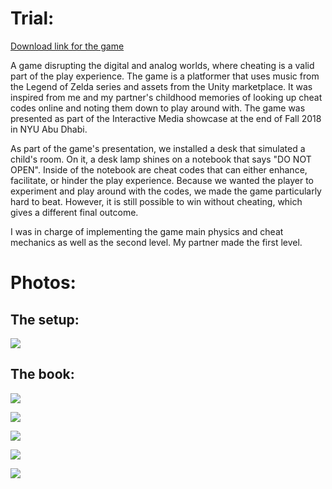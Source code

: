 # Trial:

[Download link for the game](https://drive.google.com/open?id=1h-pPnjZvz_EUb7Aays-nSfl0Al5pnUT4)

A game disrupting the digital and analog worlds, where cheating is a valid part of the play experience. The game is a platformer that uses music from the Legend of Zelda series and assets from the Unity marketplace. It was inspired from me and my partner's childhood memories of looking up cheat codes online and noting them down to play around with. The game was presented as part of the Interactive Media showcase at the end of Fall 2018 in NYU Abu Dhabi.

As part of the game's presentation, we installed a desk that simulated a child's room. On it, a desk lamp shines on a notebook that says "DO NOT OPEN". Inside of the notebook are cheat codes that can either enhance, facilitate, or hinder the play experience. Because we wanted the player to experiment and play around with the codes, we made the game particularly hard to beat. However, it is still possible to win without cheating, which gives a different final outcome. 

I was in charge of implementing the game main physics and cheat mechanics as well as the second level. My partner made the first level.

# Photos:


## The setup:

![](IMG_20181213_173818.jpg)

## The book:

![](IMG_20181214_125351.jpg)

![](IMG_20181214_125358.jpg)

![](IMG_20181214_125403.jpg)

![](IMG_20181214_125408.jpg)

![](IMG_20181213_182325.jpg)
